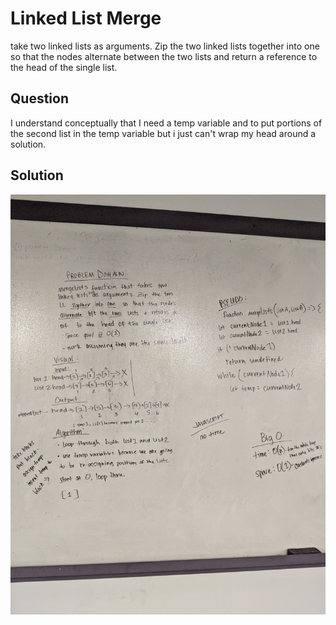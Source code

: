 # Linked List Merge
 take two linked lists as arguments. Zip the two linked lists together into one so that the nodes alternate between the two lists and return a reference to the head of the single list.


## Question
I understand conceptually that I need a temp variable and to put portions of the second list in the temp variable but i just can't wrap my head around a solution. 


## Solution
![](/assets/ll-merge.jpg)